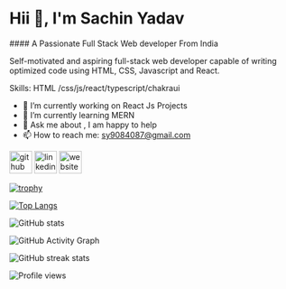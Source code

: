  <h1>Hii 👋, I'm Sachin Yadav</h1>
#### A Passionate Full Stack Web developer From India
<!-- ![A Passionate Full Stack Web developer From India](https://camo.githubusercontent.com/6b5893e4d0e50eff0d4a427f75a9f751ca9b87c818d01b389d63512e8d85c392/68747470733a2f2f696d672e6672656570696b2e636f6d2f7072656d69756d2d766563746f722f736f6674776172652d646576656c6f7065722d6368617261637465722d70726f6772616d6d65722d646576656c6f70732d636f64652d696c6c757374726174696f6e5f38303539302d373331302e6a70673f773d383236) -->

Self-motivated and aspiring full-stack web developer capable
of writing optimized code using HTML, CSS, Javascript and
React. 

Skills: HTML /css/js/react/typescript/chakraui

- 🔭 I’m currently working on React Js Projects 
- 🌱 I’m currently learning MERN 
- 💬 Ask me about , I am happy to help 
- 📫 How to reach me: sy9084087@gmail.com 


[<img src='https://cdn.jsdelivr.net/npm/simple-icons@3.0.1/icons/github.svg' alt='github' height='40'>](https://github.com/Sachin1yadav)  [<img src='https://cdn.jsdelivr.net/npm/simple-icons@3.0.1/icons/linkedin.svg' alt='linkedin' height='40'>](https://www.linkedin.com/in/https://www.linkedin.com/in/sachin-yadav-a5512523a//)  [<img src='https://cdn.jsdelivr.net/npm/simple-icons@3.0.1/icons/icloud.svg' alt='website' height='40'>](https://sachin1yadav.github.io/)  

[![trophy](https://github-profile-trophy.vercel.app/?username=Sachin1yadav)](https://github.com/ryo-ma/github-profile-trophy)

[![Top Langs](https://github-readme-stats.vercel.app/api/top-langs/?username=Sachin1yadav)](https://github.com/anuraghazra/github-readme-stats)

![GitHub stats](https://github-readme-stats.vercel.app/api?username=Sachin1yadav&show_icons=true&count_private=true)  

![GitHub Activity Graph](https://activity-graph.herokuapp.com/graph?username=Sachin1yadav)  

![GitHub streak stats](https://streak-stats.demolab.com/?user=Sachin1yadav)  

![Profile views](https://gpvc.arturio.dev/Sachin1yadav)  
